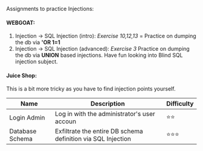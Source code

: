 Assignments to practice Injections:


#### WEBGOAT:
1. Injection -> SQL Injection (intro): *Exercise 10,12,13* = Practice on dumping the db via **'OR 1=1**
2. Injection -> SQL Injection (advanced): *Exercise 3* Practice on dumping the db via **UNION** based injections. Have fun looking into Blind SQL injection subject.

#### Juice Shop:
This is a bit more tricky as you have to find injection points yourself.

| Name      | Description |Difficulty |
| ----------- | ----------- | ----------- |
| Login Admin      | Log in with the administrator's user accoun       | ⭐⭐ |
| Database Schema   | Exfiltrate the entire DB schema definition via SQL Injection        | ⭐⭐⭐|


